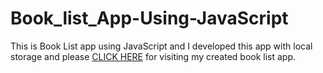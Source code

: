 # Book_list_App-Using-JavaScript

This is Book List app using JavaScript and I developed this app with local storage and please [CLICK HERE](https://suhel311.github.io/Book_list_App-Using-JavaScript/) for visiting my created book list app.
